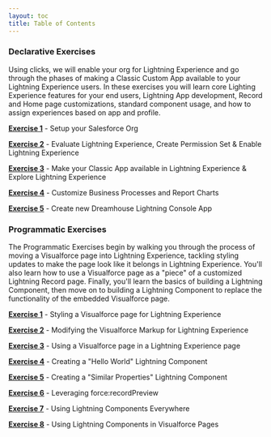 ```yaml
---
layout: toc
title: Table of Contents
---
```


### Declarative Exercises

Using clicks, we will enable your org for Lightning Experience and go through the phases of making a Classic Custom App available to your Lightning Experience users. In these exercises you will learn core Lighting Experience features for your end users, Lightning App development, Record and Home page customizations, standard component usage, and how to assign experiences based on app and profile.

**[Exercise 1](Exercise_d1.html)** - Setup your Salesforce Org

**[Exercise 2](Exercise_d2.html)** - Evaluate Lightning Experience, Create Permission Set & Enable Lightning Experience

**[Exercise 3](Exercise_d3.html)** - Make your Classic App available in Lightning Experience & Explore Lightning Experience

**[Exercise 4](Exercise_d4.html)** - Customize Business Processes and Report Charts

**[Exercise 5](Exercise_d5.html)** - Create new Dreamhouse Lightning Console App

### Programmatic Exercises

The Programmatic Exercises begin by walking you through the process of moving a Visualforce page into Lightning Experience, tackling styling updates to make the page look like it belongs in Lightning Experience. You'll also learn how to use a Visualforce page as a "piece" of a customized Lightning Record page. Finally, you'll learn the basics of building a Lightning Component, then move on to building a Lightning Component to replace the functionality of the embedded Visualforce page.

**[Exercise 1](Exercise_1.html)** - Styling a Visualforce page for Lightning Experience

**[Exercise 2](Exercise_2.html)** - Modifying the Visualforce Markup for Lightning Experience

**[Exercise 3](Exercise_3.html)** - Using a Visualforce page in a Lightning Experience page

**[Exercise 4](Exercise_4.html)** - Creating a "Hello World" Lightning Component

**[Exercise 5](Exercise_5.md)** - Creating a "Similar Properties" Lightning Component

**[Exercise 6](Exercise_6.html)** - Leveraging force:recordPreview

**[Exercise 7](Exercise_7.html)** - Using Lightning Components Everywhere

**[Exercise 8](Exercise_8.html)** - Using Lightning Components in Visualforce Pages
